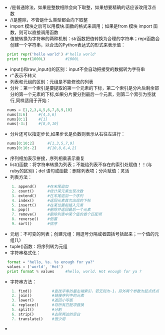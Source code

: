 * /是普通除法，如果是整数相除会向下取整，如果想要精确的话应该改用浮点数
* //是整除，不管是什么类型都会向下取整
* import 模块之后可以用模块.函数的格式来调用；如果是from 模块 import 函数，则可以直接调用函数
* 值被转换为字符串的两种机制：str函数把值转换为合理的字符串；repr函数会创建一个字符串，以合法的Python表达式的形式来表示值：
```python
  print repr('hello world') #'hello world'
  print repr(1000L)         #1000L
```
* input()和raw_input()的区别：input不会自动把接受的数据转为字符串
* r''表示不转义
* 列表和元组的区别：元组是不能修改的列表
* 分片：第一个索引是要提取的第一个元素的下标，第二个索引是分片后剩余部分的第一个元素的下标,如果分片要分到最后一个元素，则第二个索引为空就行,同样适用于开始：
```python
  nums = [1,2,3,4,5,6,7,8,9,10]
  nums[3:6]     #[4,5,6]
  nums[0:1]     #[1]
  nums[-3:]     #[8,9,10]
```
* 分片还可以指定步长,如果步长是负数则表示从右往左进行：
```python
  nums[0:10:2]      #[1,3,5,7,9]
  nums[0:10:-2]     #[10,8,6,4,2]
```
* 序列相加表示拼接，序列相乘表示重复
* list()函数：将字符串转换为列表；不能给列表不存在的索引处赋值！！(与ruby的区别)；del 语句或函数：删除列表项；分片赋值：灵活
* 列表方法：
```python
    1. append()     #在末尾追加
    2. count()      #统计某元素出现次数
    3. extend()     #在末尾追加一个序列
    4. index()      #返回元素首次出现的下标
    5. insert()     #在某位置前插入元素
    6. pop()        #删除并返回最后一个元素
    7. remove()     #删除列表中某个值的首个匹配项
    8. reverse()    #倒置
    9. sort()       #排序
```
* 元组：不可变的列表；创建元组：用逗号分隔或者圆括号括起来；一个值的元组(1,)
* tuple()函数：将序列转为元组
* 字符串格式化：
```python
  format = "hello, %s. %s enough for ya?"
  values = ('world', 'Hot')
  print format % values     #hello, world. Hot enough for ya ?
```
* 字符串方法：
```python
    1. find()         #查找字串的最左端索引，若无则为-1，另外两个参数为起点终点
    2. join()         #链接序列中的元素    
    3. lower()        #返回小写版
    4. replace()      #将所有匹配项替换
    5. split()        #分割
    6. strip()        #去除两边的空白
    7. translate()    #很少用
```
* 
